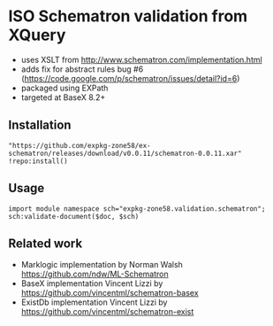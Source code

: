 # ISO Schematron validation from XQuery

* uses XSLT from http://www.schematron.com/implementation.html
* adds fix for abstract rules bug #6 (https://code.google.com/p/schematron/issues/detail?id=6)
* packaged using EXPath 
* targeted at BaseX 8.2+

## Installation

````
"https://github.com/expkg-zone58/ex-schematron/releases/download/v0.0.11/schematron-0.0.11.xar"
!repo:install()
````

## Usage

````
import module namespace sch="expkg-zone58.validation.schematron";
sch:validate-document($doc, $sch)
````

## Related work
* Marklogic implementation by Norman Walsh https://github.com/ndw/ML-Schematron
* BaseX implementation Vincent Lizzi by https://github.com/vincentml/schematron-basex 
* ExistDb implementation Vincent Lizzi by https://github.com/vincentml/schematron-exist
